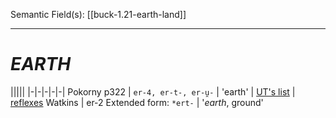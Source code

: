 Semantic Field(s):
[[buck-1.21-earth-land]]

---

# *EARTH*

|||||
|-|-|-|-|-|
Pokorny p322 | `er-4, er-t-, er-u̯-` | 'earth' | [UT's list](https://lrc.la.utexas.edu/lex/master/#P2721) | [reflexes](https://lrc.la.utexas.edu/lex/master/0499)
Watkins  | er-2 Extended form: `*ert-`  | '*earth*, ground'
